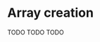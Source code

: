 # Array creation

[//]: # (TODO)
<web-summary>TODO</web-summary>
<card-summary>TODO</card-summary>
<link-summary>TODO</link-summary>